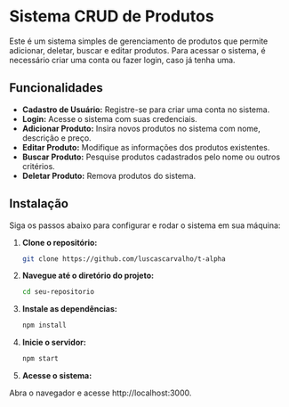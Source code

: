 # Sistema CRUD de Produtos

Este é um sistema simples de gerenciamento de produtos que permite adicionar, deletar, buscar e editar produtos. Para acessar o sistema, é necessário criar uma conta ou fazer login, caso já tenha uma.

## Funcionalidades

- **Cadastro de Usuário:** Registre-se para criar uma conta no sistema.
- **Login:** Acesse o sistema com suas credenciais.
- **Adicionar Produto:** Insira novos produtos no sistema com nome, descrição e preço.
- **Editar Produto:** Modifique as informações dos produtos existentes.
- **Buscar Produto:** Pesquise produtos cadastrados pelo nome ou outros critérios.
- **Deletar Produto:** Remova produtos do sistema.

## Instalação

Siga os passos abaixo para configurar e rodar o sistema em sua máquina:

1. **Clone o repositório:**

   ```bash
   git clone https://github.com/luscascarvalho/t-alpha

2. **Navegue até o diretório do projeto:**

   ```bash
   cd seu-repositorio

3. **Instale as dependências:**

   ```bash
   npm install

4. **Inicie o servidor:**

   ```bash
   npm start

5. **Acesse o sistema:**

Abra o navegador e acesse http://localhost:3000.
